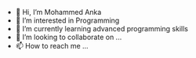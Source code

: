 - 👋 Hi, I’m Mohammed Anka
- 👀 I’m interested in Programming
- 🌱 I’m currently learning advanced programming skills
- 💞️ I’m looking to collaborate on ...
- 📫 How to reach me ...

<!---
mohammed-anka/mohammed-anka is a ✨ special ✨ repository because its `README.md` (this file) appears on your GitHub profile.
You can click the Preview link to take a look at your changes.
--->
